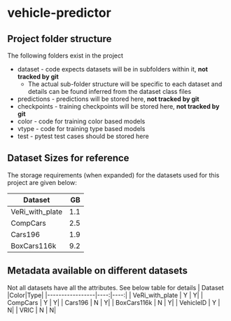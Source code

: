 # vehicle-predictor

## Project folder structure
The following folders exist in the project
- dataset - code expects datasets will be in subfolders within it, **not tracked by git**
  - The actual sub-folder structure will be specific to each dataset and details can be found inferred from the dataset class files
- predictions - predictions will be stored here, **not tracked by git**
- checkpoints - training checkpoints will be stored here, **not tracked by git**
- color - code for training color based models
- vtype - code for training type based models
- test - pytest test cases should be stored here

## Dataset Sizes for reference
The storage requirements (when expanded) for the datasets used for this project are given below:

| Dataset         |  GB |
|-----------------|----:|
| VeRi_with_plate | 1.1 |
| CompCars        | 2.5 |
| Cars196         | 1.9 |
| BoxCars116k     | 9.2 |

## Metadata available on different datasets
Not all datasets have all the attributes. See below table for details
| Dataset         |Color|Type|
|-----------------|----:|----:|
| VeRi_with_plate | Y   |    Y|
| CompCars        | Y   |    Y|
| Cars196         | N   |    Y|
| BoxCars116k     | N   |    Y|
| VehicleID       | Y   |    N|
| VRIC            | N   |    N|

